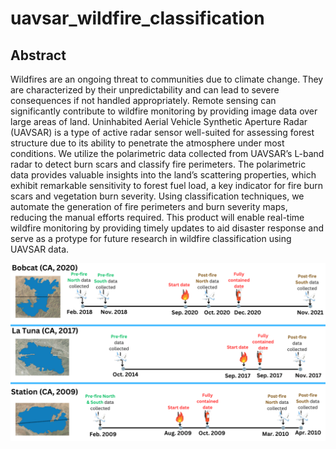 # uavsar_wildfire_classification

## Abstract
Wildfires are an ongoing threat to communities due to climate change. They are 
characterized by their unpredictability and can lead to severe consequences if not handled 
appropriately. Remote sensing can significantly contribute to wildfire monitoring by providing 
image data over large areas of land. Uninhabited Aerial Vehicle Synthetic Aperture Radar 
(UAVSAR) is a type of active radar sensor well-suited for assessing forest structure due to its 
ability to penetrate the atmosphere under most conditions. We utilize the polarimetric data 
collected from UAVSAR’s L-band radar to detect burn scars and classify fire perimeters. The 
polarimetric data provides valuable insights into the land’s scattering properties, which exhibit 
remarkable sensitivity to forest fuel load, a key indicator for fire burn scars and vegetation burn 
severity. Using classification techniques, we automate the generation of fire perimeters and burn 
severity maps, reducing the manual efforts required. This product will enable real-time wildfire 
monitoring by providing timely updates to aid disaster response and serve as a protype for future 
research in wildfire classification using UAVSAR data. 

![](fires.png)
